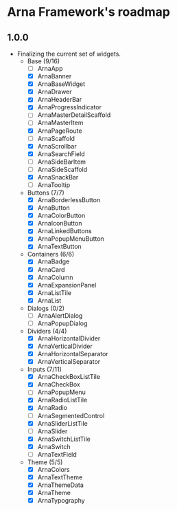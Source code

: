 # Arna Framework's roadmap

## 1.0.0

- Finalizing the current set of widgets.
  - Base (9/16)
    - [ ] ArnaApp
    - [x] ArnaBanner
    - [x] ArnaBaseWidget
    - [x] ArnaDrawer
    - [x] ArnaHeaderBar
    - [x] ArnaProgressIndicator
    - [ ] ArnaMasterDetailScaffold
    - [ ] ArnaMasterItem
    - [x] ArnaPageRoute
    - [ ] ArnaScaffold
    - [x] ArnaScrollbar
    - [x] ArnaSearchField
    - [ ] ArnaSideBarItem
    - [ ] ArnaSideScaffold
    - [x] ArnaSnackBar
    - [ ] ArnaTooltip
  - Buttons (7/7)
    - [x] ArnaBorderlessButton
    - [x] ArnaButton
    - [x] ArnaColorButton
    - [x] ArnaIconButton
    - [x] ArnaLinkedButtons
    - [x] ArnaPopupMenuButton
    - [x] ArnaTextButton
  - Containers (6/6)
    - [x] ArnaBadge
    - [x] ArnaCard
    - [x] ArnaColumn
    - [x] ArnaExpansionPanel
    - [x] ArnaListTile
    - [x] ArnaList
  - Dialogs (0/2)
    - [ ] ArnaAlertDialog
    - [ ] ArnaPopupDialog
  - Dividers (4/4)
    - [x] ArnaHorizontalDivider
    - [x] ArnaVerticalDivider
    - [x] ArnaHorizontalSeparator
    - [x] ArnaVerticalSeparator
  - Inputs (7/11)
    - [x] ArnaCheckBoxListTile
    - [x] ArnaCheckBox
    - [ ] ArnaPopupMenu
    - [x] ArnaRadioListTile
    - [x] ArnaRadio
    - [ ] ArnaSegmentedControl
    - [x] ArnaSliderListTile
    - [ ] ArnaSlider
    - [x] ArnaSwitchListTile
    - [x] ArnaSwitch
    - [ ] ArnaTextField
  - Theme (5/5)
    - [x] ArnaColors
    - [x] ArnaTextTheme
    - [x] ArnaThemeData
    - [x] ArnaTheme
    - [x] ArnaTypography
